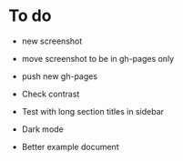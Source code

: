 # To do

- new screenshot
- move screenshot to be in gh-pages only
- push new gh-pages

- Check contrast
- Test with long section titles in sidebar
- Dark mode
- Better example document
